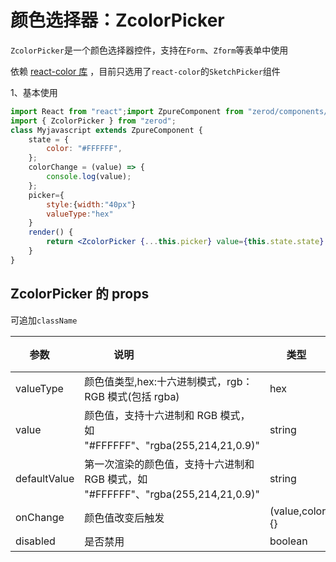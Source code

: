 # 颜色选择器：ZcolorPicker

`ZcolorPicker`是一个颜色选择器控件，支持在`Form`、`Zform`等表单中使用

依赖 <a href="http://casesandberg.github.io/react-color/" target="_blank">react-color 库</a> ，目前只选用了`react-color`的`SketchPicker`组件

1、基本使用

<div class="z-demo-box" data-render="demo1" data-title="基本使用"></div>

```jsx
import React from "react";import ZpureComponent from "zerod/components/ZpureComponent";
import { ZcolorPicker } from "zerod";
class Myjavascript extends ZpureComponent {
	state = {
		color: "#FFFFFF",
	};
	colorChange = (value) => {
		console.log(value);
	};
	picker={
		style:{width:"40px"}
		valueType:"hex"
	}
	render() {
		return <ZcolorPicker {...this.picker} value={this.state.state} onChange={this.colorChange} />;
	}
}
```

## ZcolorPicker 的 props

可追加`className`

| 参数         | 说明                                                                              | 类型        | 默认值 |
| ------------ | --------------------------------------------------------------------------------- | ----------- | ------ |
| valueType    | 颜色值类型,hex:十六进制模式，rgb：RGB 模式(包括 rgba)                             | hex         | rgb    | hex |
| value        | 颜色值，支持十六进制和 RGB 模式，如 "#FFFFFF"、"rgba(255,214,21,0.9)"             | string      | --     |
| defaultValue | 第一次渲染的颜色值，支持十六进制和 RGB 模式，如 "#FFFFFF"、"rgba(255,214,21,0.9)" | string      | --     |
| onChange     | 颜色值改变后触发                                                                  | (value,color)=>{} | --     |
| disabled     | 是否禁用                                                                          | boolean     | false  |

